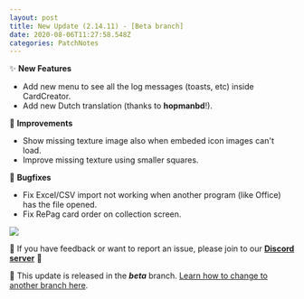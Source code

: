 ```yaml
---
layout: post
title: New Update (2.14.11) - [Beta branch]
date: 2020-08-06T11:27:58.548Z
categories: PatchNotes
---
```

✨ **New Features**

* Add new menu to see all the log messages (toasts, etc) inside CardCreator.
* Add new Dutch translation (thanks to **hopmanbd**!).

🔧 **Improvements**

* Show missing texture image also when embeded icon images can't load.
* Improve missing texture using smaller squares.

🐛 **Bugfixes**

* Fix Excel/CSV import not working when another program (like Office) has the file opened.
* Fix RePag card order on collection screen.

![](https://steamcdn-a.akamaihd.net/steamcommunity/public/images/clans/28448748/bd6874948116a0cce06a1ff667762f9709642805.png)

📌 If you have feedback or want to report an issue, please join to our **[Discord server](https://steamcommunity.com/linkfilter/?url=http://discord.gg/pixelatto)** 💬

📌 This update is released in the ***beta*** branch. [Learn how to change to another branch here](https://steamcommunity.com/linkfilter/?url=https://steamcommunity.com/linkfilter/?url=https://steamcommunity.com/sharedfiles/filedetails/?id=1129108624).